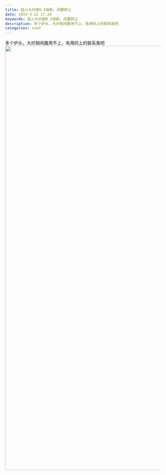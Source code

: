 ```yaml
---
title: 猛火大炒锅9.5成新，闲置转让
date: 2019-3-22 17:24
keywords: 猛火大炒锅9.5成新，闲置转让
description: 多个炉头，大炒锅闲置用不上，有用的上的联系我吧
categories: used
---
```

<td class="t_f" id="postmessage_3284374">

多个炉头，大炒锅闲置用不上，有用的上的联系我吧<img alt="" border="0" class="zoom" data-cf-modified-d45ca5b2375a84becbef168a-="" file="https://img.alicdn.com/imgextra/i4/2930615010/TB21VUXg3fH8KJjy1zcXXcTzpXa_!!2930615010.jpg" height="1367" id="aimg_n9smm" onclick="" onmouseover="" src="https://img.alicdn.com/imgextra/i4/2930615010/TB21VUXg3fH8KJjy1zcXXcTzpXa_!!2930615010.jpg" style="cursor:pointer" width="720"/></td>
